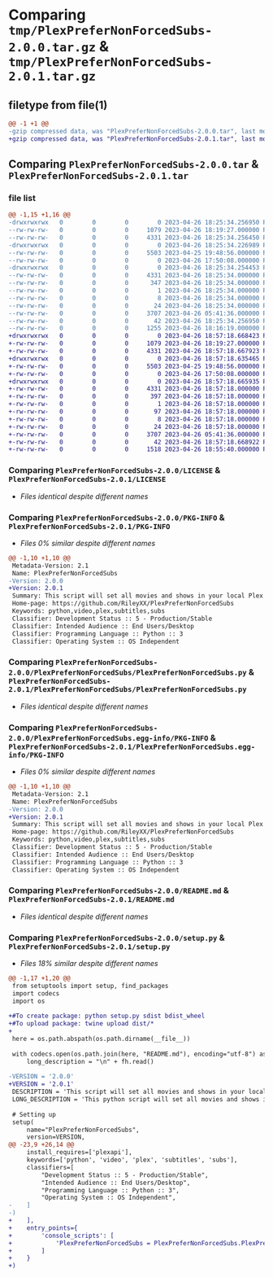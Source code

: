 # Comparing `tmp/PlexPreferNonForcedSubs-2.0.0.tar.gz` & `tmp/PlexPreferNonForcedSubs-2.0.1.tar.gz`

## filetype from file(1)

```diff
@@ -1 +1 @@
-gzip compressed data, was "PlexPreferNonForcedSubs-2.0.0.tar", last modified: Wed Apr 26 18:25:34 2023, max compression
+gzip compressed data, was "PlexPreferNonForcedSubs-2.0.1.tar", last modified: Wed Apr 26 18:57:18 2023, max compression
```

## Comparing `PlexPreferNonForcedSubs-2.0.0.tar` & `PlexPreferNonForcedSubs-2.0.1.tar`

### file list

```diff
@@ -1,15 +1,16 @@
-drwxrwxrwx   0        0        0        0 2023-04-26 18:25:34.256950 PlexPreferNonForcedSubs-2.0.0/
--rw-rw-rw-   0        0        0     1079 2023-04-26 18:19:27.000000 PlexPreferNonForcedSubs-2.0.0/LICENSE
--rw-rw-rw-   0        0        0     4331 2023-04-26 18:25:34.256450 PlexPreferNonForcedSubs-2.0.0/PKG-INFO
-drwxrwxrwx   0        0        0        0 2023-04-26 18:25:34.226989 PlexPreferNonForcedSubs-2.0.0/PlexPreferNonForcedSubs/
--rw-rw-rw-   0        0        0     5503 2023-04-25 19:48:56.000000 PlexPreferNonForcedSubs-2.0.0/PlexPreferNonForcedSubs/PlexPreferNonForcedSubs.py
--rw-rw-rw-   0        0        0        0 2023-04-26 17:50:08.000000 PlexPreferNonForcedSubs-2.0.0/PlexPreferNonForcedSubs/__init__.py
-drwxrwxrwx   0        0        0        0 2023-04-26 18:25:34.254453 PlexPreferNonForcedSubs-2.0.0/PlexPreferNonForcedSubs.egg-info/
--rw-rw-rw-   0        0        0     4331 2023-04-26 18:25:34.000000 PlexPreferNonForcedSubs-2.0.0/PlexPreferNonForcedSubs.egg-info/PKG-INFO
--rw-rw-rw-   0        0        0      347 2023-04-26 18:25:34.000000 PlexPreferNonForcedSubs-2.0.0/PlexPreferNonForcedSubs.egg-info/SOURCES.txt
--rw-rw-rw-   0        0        0        1 2023-04-26 18:25:34.000000 PlexPreferNonForcedSubs-2.0.0/PlexPreferNonForcedSubs.egg-info/dependency_links.txt
--rw-rw-rw-   0        0        0        8 2023-04-26 18:25:34.000000 PlexPreferNonForcedSubs-2.0.0/PlexPreferNonForcedSubs.egg-info/requires.txt
--rw-rw-rw-   0        0        0       24 2023-04-26 18:25:34.000000 PlexPreferNonForcedSubs-2.0.0/PlexPreferNonForcedSubs.egg-info/top_level.txt
--rw-rw-rw-   0        0        0     3707 2023-04-26 05:41:36.000000 PlexPreferNonForcedSubs-2.0.0/README.md
--rw-rw-rw-   0        0        0       42 2023-04-26 18:25:34.256950 PlexPreferNonForcedSubs-2.0.0/setup.cfg
--rw-rw-rw-   0        0        0     1255 2023-04-26 18:16:19.000000 PlexPreferNonForcedSubs-2.0.0/setup.py
+drwxrwxrwx   0        0        0        0 2023-04-26 18:57:18.668423 PlexPreferNonForcedSubs-2.0.1/
+-rw-rw-rw-   0        0        0     1079 2023-04-26 18:19:27.000000 PlexPreferNonForcedSubs-2.0.1/LICENSE
+-rw-rw-rw-   0        0        0     4331 2023-04-26 18:57:18.667923 PlexPreferNonForcedSubs-2.0.1/PKG-INFO
+drwxrwxrwx   0        0        0        0 2023-04-26 18:57:18.635465 PlexPreferNonForcedSubs-2.0.1/PlexPreferNonForcedSubs/
+-rw-rw-rw-   0        0        0     5503 2023-04-25 19:48:56.000000 PlexPreferNonForcedSubs-2.0.1/PlexPreferNonForcedSubs/PlexPreferNonForcedSubs.py
+-rw-rw-rw-   0        0        0        0 2023-04-26 17:50:08.000000 PlexPreferNonForcedSubs-2.0.1/PlexPreferNonForcedSubs/__init__.py
+drwxrwxrwx   0        0        0        0 2023-04-26 18:57:18.665935 PlexPreferNonForcedSubs-2.0.1/PlexPreferNonForcedSubs.egg-info/
+-rw-rw-rw-   0        0        0     4331 2023-04-26 18:57:18.000000 PlexPreferNonForcedSubs-2.0.1/PlexPreferNonForcedSubs.egg-info/PKG-INFO
+-rw-rw-rw-   0        0        0      397 2023-04-26 18:57:18.000000 PlexPreferNonForcedSubs-2.0.1/PlexPreferNonForcedSubs.egg-info/SOURCES.txt
+-rw-rw-rw-   0        0        0        1 2023-04-26 18:57:18.000000 PlexPreferNonForcedSubs-2.0.1/PlexPreferNonForcedSubs.egg-info/dependency_links.txt
+-rw-rw-rw-   0        0        0       97 2023-04-26 18:57:18.000000 PlexPreferNonForcedSubs-2.0.1/PlexPreferNonForcedSubs.egg-info/entry_points.txt
+-rw-rw-rw-   0        0        0        8 2023-04-26 18:57:18.000000 PlexPreferNonForcedSubs-2.0.1/PlexPreferNonForcedSubs.egg-info/requires.txt
+-rw-rw-rw-   0        0        0       24 2023-04-26 18:57:18.000000 PlexPreferNonForcedSubs-2.0.1/PlexPreferNonForcedSubs.egg-info/top_level.txt
+-rw-rw-rw-   0        0        0     3707 2023-04-26 05:41:36.000000 PlexPreferNonForcedSubs-2.0.1/README.md
+-rw-rw-rw-   0        0        0       42 2023-04-26 18:57:18.668922 PlexPreferNonForcedSubs-2.0.1/setup.cfg
+-rw-rw-rw-   0        0        0     1518 2023-04-26 18:55:40.000000 PlexPreferNonForcedSubs-2.0.1/setup.py
```

### Comparing `PlexPreferNonForcedSubs-2.0.0/LICENSE` & `PlexPreferNonForcedSubs-2.0.1/LICENSE`

 * *Files identical despite different names*

### Comparing `PlexPreferNonForcedSubs-2.0.0/PKG-INFO` & `PlexPreferNonForcedSubs-2.0.1/PKG-INFO`

 * *Files 0% similar despite different names*

```diff
@@ -1,10 +1,10 @@
 Metadata-Version: 2.1
 Name: PlexPreferNonForcedSubs
-Version: 2.0.0
+Version: 2.0.1
 Summary: This script will set all movies and shows in your local Plex library to English non forced subtitles by default.
 Home-page: https://github.com/RileyXX/PlexPreferNonForcedSubs
 Keywords: python,video,plex,subtitles,subs
 Classifier: Development Status :: 5 - Production/Stable
 Classifier: Intended Audience :: End Users/Desktop
 Classifier: Programming Language :: Python :: 3
 Classifier: Operating System :: OS Independent
```

### Comparing `PlexPreferNonForcedSubs-2.0.0/PlexPreferNonForcedSubs/PlexPreferNonForcedSubs.py` & `PlexPreferNonForcedSubs-2.0.1/PlexPreferNonForcedSubs/PlexPreferNonForcedSubs.py`

 * *Files identical despite different names*

### Comparing `PlexPreferNonForcedSubs-2.0.0/PlexPreferNonForcedSubs.egg-info/PKG-INFO` & `PlexPreferNonForcedSubs-2.0.1/PlexPreferNonForcedSubs.egg-info/PKG-INFO`

 * *Files 0% similar despite different names*

```diff
@@ -1,10 +1,10 @@
 Metadata-Version: 2.1
 Name: PlexPreferNonForcedSubs
-Version: 2.0.0
+Version: 2.0.1
 Summary: This script will set all movies and shows in your local Plex library to English non forced subtitles by default.
 Home-page: https://github.com/RileyXX/PlexPreferNonForcedSubs
 Keywords: python,video,plex,subtitles,subs
 Classifier: Development Status :: 5 - Production/Stable
 Classifier: Intended Audience :: End Users/Desktop
 Classifier: Programming Language :: Python :: 3
 Classifier: Operating System :: OS Independent
```

### Comparing `PlexPreferNonForcedSubs-2.0.0/README.md` & `PlexPreferNonForcedSubs-2.0.1/README.md`

 * *Files identical despite different names*

### Comparing `PlexPreferNonForcedSubs-2.0.0/setup.py` & `PlexPreferNonForcedSubs-2.0.1/setup.py`

 * *Files 18% similar despite different names*

```diff
@@ -1,17 +1,20 @@
 from setuptools import setup, find_packages
 import codecs
 import os
 
+#To create package: python setup.py sdist bdist_wheel
+#To upload package: twine upload dist/*
+
 here = os.path.abspath(os.path.dirname(__file__))
 
 with codecs.open(os.path.join(here, "README.md"), encoding="utf-8") as fh:
     long_description = "\n" + fh.read()
 
-VERSION = '2.0.0'
+VERSION = '2.0.1'
 DESCRIPTION = 'This script will set all movies and shows in your local Plex library to English non forced subtitles by default.'
 LONG_DESCRIPTION = 'This python script will set all movies and shows in your local Plex library to English non forced subtitles by default. The subtitle selections will apply to your Plex profile and be remembered on other devices.'
 
 # Setting up
 setup(
     name="PlexPreferNonForcedSubs",
     version=VERSION,
@@ -23,9 +26,14 @@
     install_requires=['plexapi'],
     keywords=['python', 'video', 'plex', 'subtitles', 'subs'],
     classifiers=[
         "Development Status :: 5 - Production/Stable",
         "Intended Audience :: End Users/Desktop",
         "Programming Language :: Python :: 3",
         "Operating System :: OS Independent",
-    ]
-)
+    ],
+    entry_points={
+        'console_scripts': [
+            'PlexPreferNonForcedSubs = PlexPreferNonForcedSubs.PlexPreferNonForcedSubs:main'
+        ]
+    }
+)
```


